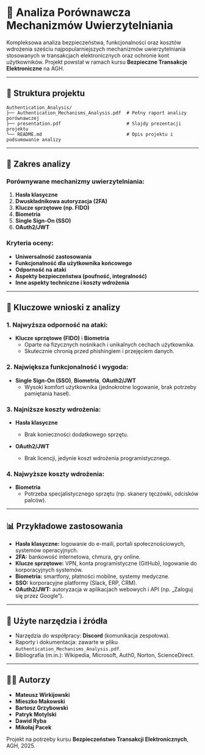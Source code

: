 # 🔐 Analiza Porównawcza Mechanizmów Uwierzytelniania

Kompleksowa analiza bezpieczeństwa, funkcjonalności oraz kosztów wdrożenia sześciu najpopularniejszych mechanizmów uwierzytelniania stosowanych w transakcjach elektronicznych oraz ochronie kont użytkowników. Projekt powstał w ramach kursu **Bezpieczne Transakcje Elektroniczne** na AGH.

---

## 📂 Struktura projektu

```
Authentication_Analysis/
├── Authentication_Mechanisms_Analysis.pdf  # Pełny raport analizy porównawczej
├── presentation.pdf                        # Slajdy prezentacji projektu
└── README.md                               # Opis projektu i podsumowanie analizy
```

---

## 📝 Zakres analizy

### Porównywane mechanizmy uwierzytelniania:
1. **Hasła klasyczne**
2. **Dwuskładnikowa autoryzacja (2FA)**
3. **Klucze sprzętowe (np. FIDO)**
4. **Biometria**
5. **Single Sign-On (SSO)**
6. **OAuth2/JWT**

### Kryteria oceny:
- **Uniwersalność zastosowania**
- **Funkcjonalność dla użytkownika końcowego**
- **Odporność na ataki**
- **Aspekty bezpieczeństwa (poufność, integralność)**
- **Inne aspekty techniczne i koszty wdrożenia**

---

## 🚀 Kluczowe wnioski z analizy

### 1. **Najwyższa odporność na ataki**:
- **Klucze sprzętowe (FIDO)** i **Biometria**
  - Oparte na fizycznych nośnikach i unikalnych cechach użytkownika.
  - Skutecznie chronią przed phishingiem i przejęciem danych.

### 2. **Największa funkcjonalność i wygoda**:
- **Single Sign-On (SSO)**, **Biometria**, **OAuth2/JWT**
  - Wysoki komfort użytkownika (jednokrotne logowanie, brak potrzeby pamiętania haseł).

### 3. **Najniższe koszty wdrożenia**:
- **Hasła klasyczne**
  - Brak konieczności dodatkowego sprzętu.

- **OAuth2/JWT**
  - Brak licencji, jedynie koszt wdrożenia programistycznego.

### 4. **Najwyższe koszty wdrożenia**:
- **Biometria**
  - Potrzeba specjalistycznego sprzętu (np. skanery tęczówki, odcisków palców).

---

## 📊 Przykładowe zastosowania

- **Hasła klasyczne:** logowanie do e-maili, portali społecznościowych, systemów operacyjnych.
- **2FA:** bankowość internetowa, chmura, gry online.
- **Klucze sprzętowe:** VPN, konta programistyczne (GitHub), logowanie do korporacyjnych systemów.
- **Biometria:** smartfony, płatności mobilne, systemy medyczne.
- **SSO:** korporacyjne platformy (Slack, ERP, CRM).
- **OAuth2/JWT:** autoryzacja w aplikacjach webowych i API (np. „Zaloguj się przez Google”).

---

## 🧩 Użyte narzędzia i źródła

- Narzędzia do współpracy: **Discord** (komunikacja zespołowa).
- Raporty i dokumentacja: zawarte w pliku `Authentication_Mechanisms_Analysis.pdf`.
- Bibliografia (m.in.): Wikipedia, Microsoft, Auth0, Norton, ScienceDirect.

---

## 👨‍💻 Autorzy

- **Mateusz Wirkijowski**
- **Mieszko Makowski**
- **Bartosz Grzybowski**
- **Patryk Motylski**
- **Dawid Ryba**
- **Mikołaj Pacek**

Projekt na potrzeby kursu **Bezpieczeństwo Transakcji Elektronicznych**, AGH, 2025.

